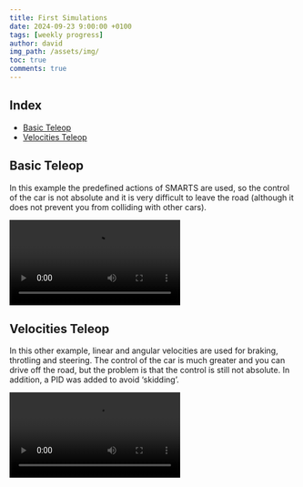 ```yaml
---
title: First Simulations
date: 2024-09-23 9:00:00 +0100
tags: [weekly progress]
author: david
img_path: /assets/img/
toc: true
comments: true
---
```


## Index

- [Basic Teleop](#basic-teleop)
- [Velocities Teleop](#velocities-teleop)

## Basic Teleop

In this example the predefined actions of SMARTS are used, so the control of the car is not absolute and it is very difficult to leave the road (although it does not prevent you from colliding with other cars).


![simple](simple_actions.mp4)

## Velocities Teleop

In this other example, linear and angular velocities are used for braking, throtling and steering. The control of the car is much greater and you can drive off the road, but the problem is that the control is still not absolute. In addition, a PID was added to avoid ‘skidding’.


![velocities](teleop_velocities.mp4)